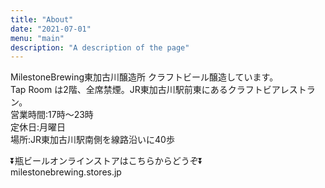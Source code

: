 ```yaml
---
title: "About"
date: "2021-07-01"
menu: "main"
description: "A description of the page"
---
```


MilestoneBrewing東加古川醸造所 クラフトビール醸造しています。  
Tap Room は2階、全席禁煙。JR東加古川駅前東にあるクラフトビアレストラン。  
営業時間:17時～23時  
定休日:月曜日  
場所:JR東加古川駅南側を線路沿いに40歩

⏬瓶ビールオンラインストアはこちらからどうぞ⏬  
milestonebrewing.stores.jp

